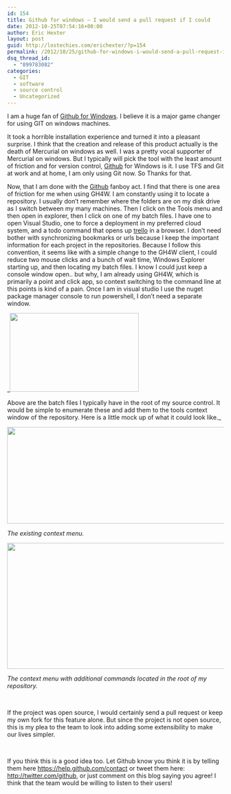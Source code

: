 ```yaml
---
id: 154
title: Github for windows – I would send a pull request if I could
date: 2012-10-25T07:54:16+00:00
author: Eric Hexter
layout: post
guid: http://lostechies.com/erichexter/?p=154
permalink: /2012/10/25/github-for-windows-i-would-send-a-pull-request-if-i-could/
dsq_thread_id:
  - "899783082"
categories:
  - GIT
  - software
  - source control
  - Uncategorized
---
```

I am a huge fan of [Github for Windows](http://windows.github.com/). I believe it is a major game changer for using GIT on windows machines.
  
It took a horrible installation experience and turned it into a pleasant surprise. I think that the creation and release of this product actually is the death of Mercurial on windows as well. I was a pretty vocal supporter of Mercurial on windows. But I typically will pick the tool with the least amount of friction and for version control, [Github](https://github.com/) for Windows is it. I use TFS and Git at work and at home, I am only using Git now. So Thanks for that.

Now, that I am done with the [Github](https://github.com/) fanboy act. I find that there is one area of friction for me when using GH4W. I am constantly using it to locate a repository. I usually don’t remember where the folders are on my disk drive as I switch between my many machines. Then I click on the Tools menu and then open in explorer, then I click on one of my batch files. I have one to open Visual Studio, one to force a deployment in my preferred cloud system, and a todo command that opens up [trello](https://trello.com/) in a browser. I don’t need bother with synchronizing bookmarks or urls because I keep the important information for each project in the repositories. Because I follow this convention, it seems like with a simple change to the GH4W client, I could reduce two mouse clicks and a bunch of wait time, Windows Explorer starting up, and then locating my batch files. I know I could just keep a console window open.. but why, I am already using GH4W, which is primarily a point and click app, so context switching to the command line at this points is kind of a pain. Once I am in visual studio I use the nuget package manager console to run powershell, I don’t need a separate window.

_[<img class="alignnone size-medium wp-image-159" title="image1" src="http://lostechies.com/erichexter/files/2012/10/image1-300x183.png" alt="" width="300" height="183" />](http://lostechies.com/erichexter/files/2012/10/image1.png)
  
Above are the batch files I typically have in the root of my source control. It would be simple to enumerate these and add them to the tools context window of the repository. Here is a little mock up of what it could look like._

[<img class="alignnone size-full wp-image-160" title="image2" src="http://lostechies.com/erichexter/files/2012/10/image2.png" alt="" width="556" height="225" />](http://lostechies.com/erichexter/files/2012/10/image2.png)
  
_The existing context menu._

[<img class="alignnone size-full wp-image-161" title="image3" src="http://lostechies.com/erichexter/files/2012/10/image3.png" alt="" width="804" height="293" />](http://lostechies.com/erichexter/files/2012/10/image3.png)

_The context menu with additional commands located in the root of my repository._

&nbsp;

If the project was open source, I would certainly send a pull request or keep my own fork for this feature alone. But since the project is not open source, this is my plea to the team to look into adding some extensibility to make our lives simpler.

&nbsp;

If you think this is a good idea too. Let Github know you think it is by telling them here <https://help.github.com/contact> or tweet them here: <http://twitter.com/github>, or just comment on this blog saying you agree! I think that the team would be willing to listen to their users!